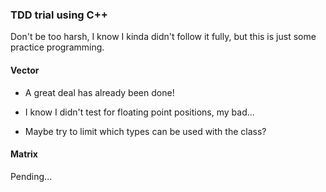 ### TDD trial using C++

Don't be too harsh, I know I kinda didn't follow it fully, but this is just some practice programming.

#### Vector
- A great deal has already been done!
- I know I didn't test for floating point positions, my bad...

- Maybe try to limit which types can be used with the class?

#### Matrix
Pending...
